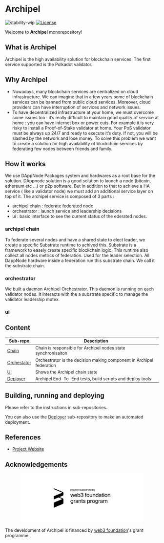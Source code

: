 # Archipel
![stability-wip](https://img.shields.io/badge/stability-work_in_progress-lightgrey.svg)
[![License](https://img.shields.io/badge/License-Apache%202.0-blue.svg)](https://opensource.org/licenses/Apache-2.0)

Welcome to **Archipel** monorepository!

## What is Archipel

Archipel is the high availability solution for blockchain services. The first service supported is the Polkadot validator.


## Why Archipel

- Nowadays, many blockchain services are centralized on cloud infrastructure. We can imagine that in a few years some of blockchain services can be banned from public cloud services. Moreover, cloud providers can have interruption of services and network issues.
- To have decentralized infrastructure at your home, we must overcome some issues too : it’s really difficult to maintain good quality of service at home : you can have internet box or power cuts. For example it is very risky to install a Proof-of-Stake validator at home. Your PoS validator must be always up 24/7 and ready to execute it’s duty. If not, you will be slashed by the network and lose money.
To solve this problem we want to create a solution for high availability of blockchain services by federating few nodes between friends and family.


## How it works 

We use DAppNode Packages system and hardwares as a root base for the solution.
DAppnode solution is a good solution to launch a node (bitcoin, ethereum etc ...) or p2p software. But in addition to that to achieve a HA service ( like a validator node) we must add an additional service layer on top of it.
The archipel service is composed of 3 parts :
- archipel chain : federate federated node
- orchestrator : launch service and leadership decisions
- ui : basic interface to see the current status of the ederated nodes.
### archipel chain 
To federate several nodes and have a shared state to elect leader, we create a specific Substrate runtime to achived this. Substrate is a framework to easely create specific blockchain logic. This runtime also collect all nodes metrics of federation. Used for the leader selection. 
All DappNode hardware inside a federation run this substrate chain. We call it the substrate chain.
### orchestrator
 We built a daemon Archipel Orchestrator. This daemon is running on each validator nodes. It interacts with the a substrate specific to manage the validator leadership mutex. 
### ui


## Content

| Sub-repo | Description |
| --- | --- |
| [Chain](chain/) | Chain is responsible for Archipel nodes state synchronisaiton |
| [Orchestator](orchestrator/) | Orchestrator is the decision making component in Archipel federation |
| [UI](ui/) | Shows the Archipel chain state |
| [Deployer](deployer/) | Archipel End-To-End tests, build scripts and deploy tools |

## Building, running and deploying

Please refer to the instructions in sub-repositories.

You can also use the [Deployer](deployer/) sub-repository to make an automated deployment.

## References

* [Project Website](https://archipel.id)

## Acknowledgements
<p align="center">
  <img src=./web3_foundation_grants_badge.svg width = 400>
</p>

The development of Archipel is financed by [web3 foundation](https://web3.foundation/)'s grant programme. 
